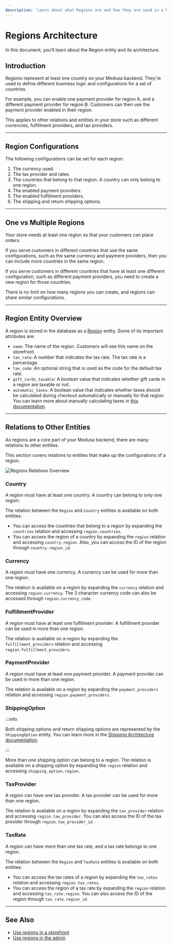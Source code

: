 ```yaml
---
description: 'Learn about what Regions are and how they are used in a Medusa backend. Regions represent at least one country on the Medusa backend.'
---
```


# Regions Architecture

In this document, you’ll learn about the Region entity and its architecture.

## Introduction

Regions represent at least one country on your Medusa backend. They're used to define different business logic and configurations for a set of countries.

For example, you can enable one payment provider for region A, and a different payment provider for region B. Customers can then use the payment provider enabled in their region.

This applies to other relations and entities in your store such as different currencies, fulfillment providers, and tax providers.

---

## Region Configurations

The following configurations can be set for each region:

1. The currency used.
2. The tax provider and rates.
3. The countries that belong to that region. A country can only belong to one region.
4. The enabled payment providers.
5. The enabled fulfillment providers.
6. The shipping and return shipping options.

---

## One vs Multiple Regions

Your store needs at least one region so that your customers can place orders.

If you serve customers in different countries that use the same configurations, such as the same currency and payment providers, then you can include more countries in the same region.

If you serve customers in different countries that have at least one different configuration, such as different payment providers, you need to create a new region for those countries.

There is no limit on how many regions you can create, and regions can share similar configurations.

---

## Region Entity Overview

A region is stored in the database as a [Region](../../references/entities/classes/Region.md) entity. Some of its important attributes are:

- `name`: The name of the region. Customers will see this name on the storefront.
- `tax_rate`: A number that indicates the tax rate. The tax rate is a percentage.
- `tax_code`: An optional string that is used as the code for the default tax rate.
- `gift_cards_taxable`: A boolean value that indicates whether gift cards in a region are taxable or not.
- `automatic_taxes`: A boolean value that indicates whether taxes should be calculated during checkout automatically or manually for that region. You can learn more about manually calculating taxes in [this documentation](../taxes/storefront/manual-calculation.md).

---

## Relations to Other Entities

As regions are a core part of your Medusa backend, there are many relations to other entities.

This section covers relations to entities that make up the configurations of a region.

![Regions Relations Overview](https://res.cloudinary.com/dza7lstvk/image/upload/v1677487695/Medusa%20Docs/Diagrams/regions-architecture_v50h9d.jpg)

### Country

A region must have at least one country. A country can belong to only one region.

The relation between the `Region` and `Country` entities is available on both entities:

- You can access the countries that belong to a region by expanding the `countries` relation and accessing `region.countries`.
- You can access the region of a country by expanding the `region` relation and accessing `country.region`. Also, you can access the ID of the region through `country.region_id`.

### Currency

A region must have one currency. A currency can be used for more than one region.

The relation is available on a region by expanding the `currency` relation and accessing `region.currency`. The 3 character currency code can also be accessed through `region.currency_code`.

### FulfillmentProvider

A region must have at least one fulfillment provider. A fulfillment provider can be used in more than one region.

The relation is available on a region by expanding the `fulfillment_providers` relation and accessing `region.fulfillment_providers`.

### PaymentProvider

A region must have at least one payment provider. A payment provider can be used in more than one region.

The relation is available on a region by expanding the `payment_providers` relation and accessing `region.payment_providers`.

### ShippingOption

:::info

Both shipping options and return shipping options are represented by the `ShippingOption` entity. You can learn more in the [Shipping Architecture documentation](../carts-and-checkout/shipping.md#shipping-option).

:::

More than one shipping option can belong to a region. The relation is available on a shipping option by expanding the `region` relation and accessing `shipping_option.region`.

### TaxProvider

A region can have one tax provider. A tax provider can be used for more than one region.

The relation is available on a region by expanding the `tax_provider` relation and accessing `region.tax_provider`. You can also access the ID of the tax provider through `region.tax_provider_id`.

### TaxRate

A region can have more than one tax rate, and a tax rate belongs to one region.

The relation between the `Region` and `TaxRate` entities is available on both entities:

- You can access the tax rates of a region by expanding the `tax_rates` relation and accessing `region.tax_rates`.
- You can access the region of a tax rate by expanding the `region` relation and accessing `tax_rate.region`. You can also access the ID of the region through `tax_rate.region_id`.

---

## See Also

- [Use regions in a storefront](./storefront/use-regions.mdx)
- [Use regions in the admin](./admin/manage-regions.mdx)
